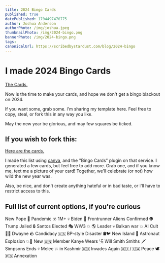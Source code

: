 ```yaml
---
title: 2024 Bingo Cards
published: true
datePublished: 1704497470775
author: Joshua Anderson
authorPhoto: /img/joshua.jpeg
thumbnailPhoto: /img/2024-bingo.png
bannerPhoto: /img/2024-bingo.png
tags:
canonicalUrl: https://scribedbystardust.com/blog/2024-bingo
---
```


# I made 2024 Bingo Cards

[The Cards.](https://www.canva.com/design/DAF3W51c8sk/1xS5xaLYsa5zDiSiXU8STQ/edit?utm_content=DAF3W51c8sk&utm_campaign=designshare&utm_medium=link2&utm_source=sharebutton)

Now is the time to make your cards, and hope we don't get a bingo blackout on 2024.

If you want some, grab some. I'm sharing my template here. Feel free to copy, steal, or fork this in any way you like.

May the new year be glorious, and may few squares be ticked.

## If you wish to fork this:

[Here are the cards.](https://www.canva.com/design/DAF3W51c8sk/1xS5xaLYsa5zDiSiXU8STQ/edit?utm_content=DAF3W51c8sk&utm_campaign=designshare&utm_medium=link2&utm_source=sharebutton)

I made this list using [canva](https://canva.com), and the "Bingo Cards" plugin on that service. I generated a few cards, but feel free to add more. Grab one, and if you know me, text me a picture of your card! Together, we'll celebrate (or not) how wild the new year was.

Also, be nice, and don't create anything hateful or in bad taste, or I'll have to restrict access to this.

## Full list of current options, if you're curious

New Pope 🔄
Pandemic ☣️ 1M+ 💀
Biden 🚫 Frontrunner
Aliens Confirmed 👽
Trump Jailed 🔒
Santos Elected 🎭
WW3 💥
🌎 Leader 💀
Balkan war 💥
AI Cult 🤖🙏
Dwayne 🪨 Candidacy 🇺🇸
BP-style Disaster 🛢️🐦
New Island 🌋
Astronaut Explosion 💥🚀
New 🇺🇳 Member
Kanye Wears 卐
Will Smith Smiths 🗡️
Simpsons Ends 💀
Melee 💥 in Kashmir
🇷🇺 Invades Again
🇷🇺 / 🇺🇦 Peace 🕊️
🇵🇸 Annexation
